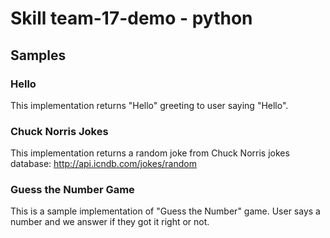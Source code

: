 # Skill team-17-demo - python

## Samples

### Hello

This implementation returns "Hello" greeting to user saying "Hello". 

### Chuck Norris Jokes

This implementation returns a random joke from Chuck Norris jokes database: http://api.icndb.com/jokes/random

### Guess the Number Game

This is a sample implementation of "Guess the Number" game. User says a number and we answer if they got it right or not.
